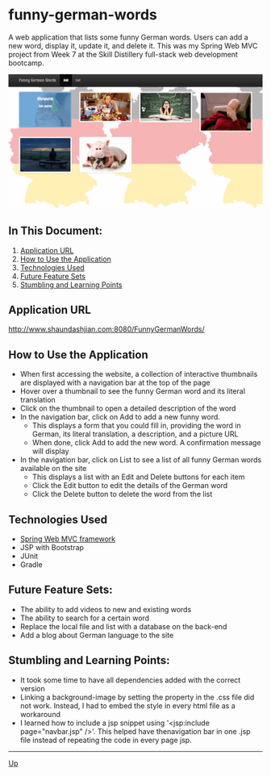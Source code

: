 # funny-german-words
A web application that lists some funny German words. Users can add a new word, display it, update it, and delete it. This was my Spring Web MVC project from Week 7 at the Skill Distillery full-stack web development bootcamp.

![alt text](funny-german-words.png "FunnyGermanWords")

## In This Document:
1. [Application URL](#application-url)
2. [How to Use the Application](#how-touse-the-application)
3. [Technologies Used](#technologies-used)
4. [Future Feature Sets](#future-feature-sets)
5. [Stumbling and Learning Points](#stumbling-and-learning-points)

## Application URL
http://www.shaundashjian.com:8080/FunnyGermanWords/

## How to Use the Application
* When first accessing the website, a collection of interactive thumbnails are displayed with a navigation bar at the top of the page
* Hover over a thumbnail to see the funny German word and its literal translation
* Click on the thumbnail to open a detailed description of the word
* In the navigation bar, click on Add to add a new funny word. 
  * This displays a form that you could fill in, providing the word in German, its literal translation, a description, and a picture URL
  * When done, click Add to add the new word. A confirmation message will display
* In the navigation bar, click on List to see a list of all funny German words available on the site
  * This displays a list with an Edit and Delete buttons for each item
  * Click the Edit button to edit the details of the German word
  * Click the Delete button to delete the word from the list

## Technologies Used
  * [Spring Web MVC framework](https://docs.spring.io/spring/docs/current/spring-framework-reference/html/mvc.html) 
  * JSP with Bootstrap
  * JUnit
  * Gradle
  
## Future Feature Sets:
  * The ability to add videos to new and existing words
  * The ability to search for a certain word
  * Replace the local file and list with a database on the back-end
  * Add a blog about German language to the site
  
## Stumbling and Learning Points:
  * It took some time to have all dependencies added with the correct version
  * Linking a background-image by setting the property in the .css file did not work. Instead, I had to embed the style in every html file as a workaround
  * I learned how to include a jsp snippet using '<jsp:include page="navbar.jsp" />'. This helped have thenavigation bar in one .jsp file instead of repeating the code in every page jsp.
<hr>

[Up](README.md)
